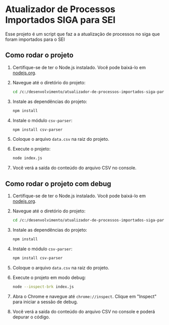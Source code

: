 # Atualizador de Processos Importados SIGA para SEI
Esse projeto é um script que faz a a atualização de processos no siga que foram importados para o SEI

## Como rodar o projeto

1. Certifique-se de ter o Node.js instalado. Você pode baixá-lo em [nodejs.org](https://nodejs.org/).

2. Navegue até o diretório do projeto:
    ```sh
    cd /c:/desenvolvimento/atualizador-de-processos-importados-siga-para-sei
    ```

3. Instale as dependências do projeto:
    ```sh
    npm install
    ```

4. Instale o módulo `csv-parser`:
    ```sh
    npm install csv-parser
    ```

5. Coloque o arquivo `data.csv` na raiz do projeto.

6. Execute o projeto:
    ```sh
    node index.js
    ```

7. Você verá a saída do conteúdo do arquivo CSV no console.

## Como rodar o projeto com debug

1. Certifique-se de ter o Node.js instalado. Você pode baixá-lo em [nodejs.org](https://nodejs.org/).

2. Navegue até o diretório do projeto:
    ```sh
    cd /c:/desenvolvimento/atualizador-de-processos-importados-siga-para-sei
    ```

3. Instale as dependências do projeto:
    ```sh
    npm install
    ```

4. Instale o módulo `csv-parser`:
    ```sh
    npm install csv-parser
    ```

5. Coloque o arquivo `data.csv` na raiz do projeto.

6. Execute o projeto em modo debug:
    ```sh
    node --inspect-brk index.js
    ```

7. Abra o Chrome e navegue até `chrome://inspect`. Clique em "Inspect" para iniciar a sessão de debug.

8. Você verá a saída do conteúdo do arquivo CSV no console e poderá depurar o código.
